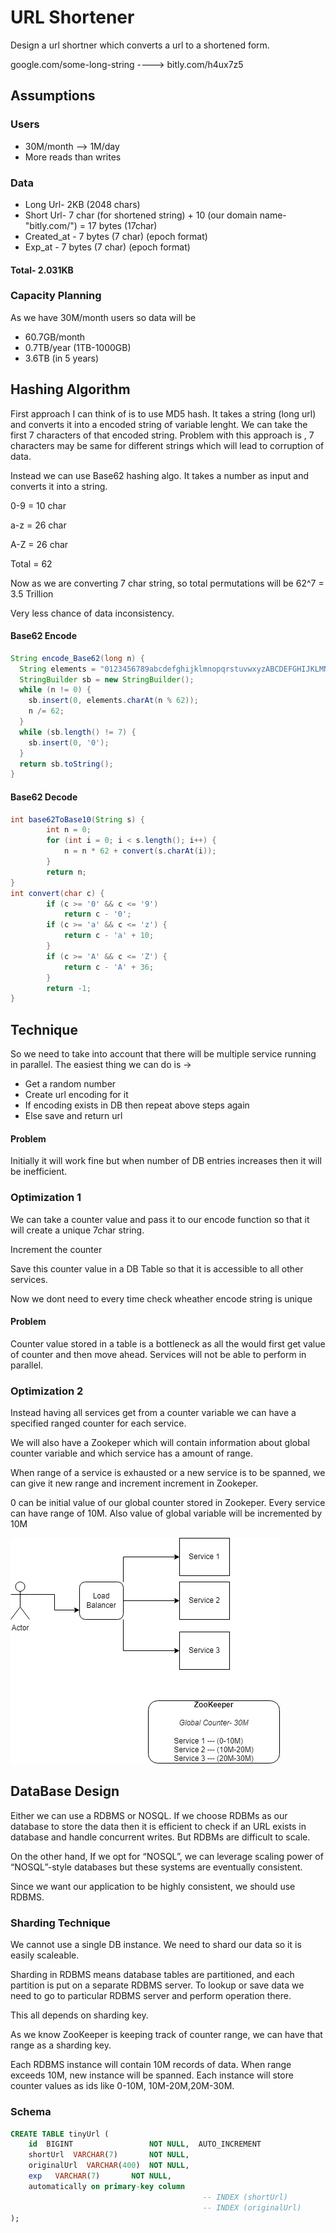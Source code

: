 
# URL Shortener

Design a url shortner which converts a url to a shortened form.

google.com/some-long-string ----> bitly.com/h4ux7z5
 


## Assumptions
 ### Users
- 30M/month --> 1M/day 
- More reads than writes

### Data 
- Long Url- 2KB (2048 chars)
- Short Url- 7 char (for shortened string) + 10 (our domain name-"bitly.com/") = 17 bytes (17char)
- Created_at - 7 bytes (7 char) (epoch format)
- Exp_at - 7 bytes (7 char) (epoch format)

 #### Total- 2.031KB

### Capacity Planning
As we have 30M/month users so data will be
- 60.7GB/month
- 0.7TB/year  (1TB-1000GB)
- 3.6TB  (in 5 years)

## Hashing Algorithm

First approach I can think of is to use MD5 hash. It takes a string (long url) and converts it into a encoded string of variable lenght.
We can take the first 7 characters of that encoded string.
Problem with this approach is , 7 characters may be same for different strings which will lead to corruption of data.

Instead we can use Base62 hashing algo.
It takes a number as input and converts it into a string.

0-9 = 10 char 

a-z = 26 char

A-Z = 26 char

Total = 62

Now as we are converting 7 char string, so total permutations will be 62^7 = 3.5 Trillion

Very less chance of data inconsistency.

#### Base62 Encode 

```java
String encode_Base62(long n) {
  String elements = "0123456789abcdefghijklmnopqrstuvwxyzABCDEFGHIJKLMNOPQRSTUVWXYZ";  
  StringBuilder sb = new StringBuilder();
  while (n != 0) {
    sb.insert(0, elements.charAt(n % 62));
    n /= 62;
  }
  while (sb.length() != 7) {
    sb.insert(0, '0');
  }
  return sb.toString();
}
```

#### Base62 Decode 
```java
int base62ToBase10(String s) {
        int n = 0;
        for (int i = 0; i < s.length(); i++) {
            n = n * 62 + convert(s.charAt(i));
        }
        return n;
}
int convert(char c) {
        if (c >= '0' && c <= '9')
            return c - '0';
        if (c >= 'a' && c <= 'z') {
            return c - 'a' + 10;
        }
        if (c >= 'A' && c <= 'Z') {
            return c - 'A' + 36;
        }
        return -1;
}
```

## Technique

So we need to take into account that there will be 
multiple service running in parallel. The easiest thing
we can do is ->

- Get a random number
- Create url encoding for it
- If encoding exists in DB then repeat above steps again
- Else save and return url


#### Problem
Initially it will work fine but when number of DB entries
increases then it will be inefficient.

### Optimization 1

We can take a counter value and pass it to our encode function
so that it will create a unique 7char string.

Increment the counter

Save this counter value in a DB Table so that it is accessible
to all other services.

Now we dont need to every time check wheather encode
string is unique

#### Problem
Counter value stored in a table is a bottleneck as all the
would first get value of counter and then move ahead. Services
will not be able to perform in parallel. 

### Optimization 2

Instead having all services get from a counter variable
we can have a specified ranged counter for each service.

We will also have a Zookeper which will contain information
about global counter variable and which service has a amount of range.

When range of a service is exhausted or a new service is 
to be spanned, we can give it new range and increment increment
in Zookeper.

0 can be initial value of our global counter stored in
Zookeper. Every service can have range of 10M.
Also value of global variable will be incremented by 10M

![alt text](https://github.com/sidhant293/Essential-Algorithms/blob/main/System%20Design/Images/URL_Shortener_img1.drawio.png)


## DataBase Design
Either we can use a RDBMS or NOSQL. If we choose RDBMs
as our database to store the data then it is efficient
to check if an URL exists in database and handle 
concurrent writes. But RDBMs are difficult to scale.

On the other hand, If we opt for “NOSQL”, we can leverage
scaling power of “NOSQL”-style databases but these 
systems are eventually consistent.

Since we want our application to be highly consistent, we
should use RDBMS.

### Sharding Technique
We cannot use a single DB instance. We need to shard our
data so it is easily scaleable. 

Sharding in RDBMS means database tables are partitioned,
and each partition is put on a separate RDBMS server.
To lookup or save data we need to go to particular RDBMS
server and perform operation there.

This all depends on sharding key.

As we know ZooKeeper is keeping track of counter range,
we can have that range as a sharding key.

Each RDBMS instance will contain 10M records of data.
When range exceeds 10M, new instance will be spanned. Each
instance will store counter values as ids
like 0-10M, 10M-20M,20M-30M.

### Schema

```sql
CREATE TABLE tinyUrl (
    id  BIGINT                 NOT NULL,  AUTO_INCREMENT
    shortUrl  VARCHAR(7)       NOT NULL,
    originalUrl  VARCHAR(400)  NOT NULL,
    exp   VARCHAR(7)       NOT NULL,
    automatically on primary-key column
                                           -- INDEX (shortUrl)
                                           -- INDEX (originalUrl)
);
```
